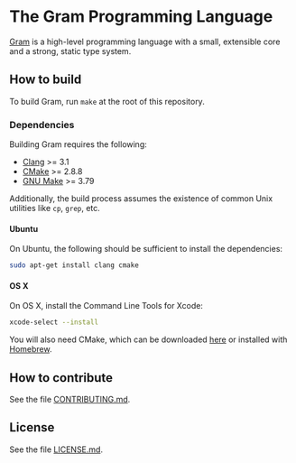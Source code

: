 # The Gram Programming Language

[Gram](https://www.gram.org) is a high-level programming language with a small, extensible core and a strong, static type system.

## How to build

To build Gram, run `make` at the root of this repository.

### Dependencies

Building Gram requires the following:

* [Clang](http://clang.llvm.org/) >= 3.1
* [CMake](https://cmake.org/) >= 2.8.8
* [GNU Make](http://savannah.gnu.org/projects/make) >= 3.79

Additionally, the build process assumes the existence of common Unix utilities like `cp`, `grep`, etc.

#### Ubuntu

On Ubuntu, the following should be sufficient to install the dependencies:

```bash
sudo apt-get install clang cmake
```

#### OS X

On OS X, install the Command Line Tools for Xcode:

```bash
xcode-select --install
```

You will also need CMake, which can be downloaded [here](https://cmake.org/download/) or installed with [Homebrew](http://brew.sh/).

## How to contribute

See the file [CONTRIBUTING.md](https://github.com/gramlang/gram/blob/master/CONTRIBUTING.md).

## License

See the file [LICENSE.md](https://github.com/gramlang/gram/blob/master/LICENSE.md).
